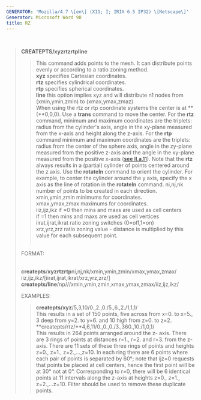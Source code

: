 ```yaml
---
GENERATOR: 'Mozilla/4.7 \[en\] (X11; I; IRIX 6.5 IP32) \[Netscape\]'
Generator: Microsoft Word 98
title: RZ
---
```


 

> **CREATEPTS/xyzrtzrtpline**
>
> > This command adds points to the mesh. It can distribute points
> > evenly or according to a ratio zoning method.\
> > **xyz** specifies Cartesian coordinates.\
> > **rtz** specifies cylindrical coordinates.\
> > **rtp** specifies spherical coordinates.\
> > **line** this option implies xyz and will distribute n1 nodes from
> > (xmin,ymin,zmin) to (xmax,ymax,zmaz)\
> > When using the rtz or rtp coordinate systems the center is at
> > **(**0,0,0). Use a **trans** command to move the center. For the
> > **rtz** command, minimum and maximum coordinates are the triplets:
> > radius from the cylinder's axis, angle in the xy-plane measured from
> > the x-axis and height along the z-axis. For the **rtp** command
> > minimum and maximum coordinates are the triplets: radius from the
> > center of the sphere axis, angle in the zy-plane measured from the
> > positive z-axis and the angle in the xy-plane measured from the
> > positive x-axis ([see II.a.11](../../conventions.md)). Note that
> > the **rtz** always results in a (partial) cylinder of points
> > centered around the z axis. Use the **rotateln** command to orient
> > the cylinder. For example, to center the cylinder around the y axis,
> > specify the x axis as the line of rotation in the **rotateln**
> > command.
> > ni,nj,nk number of points to be created in each direction.\
> > xmin,ymin,zmin minimums for coordinates.\
> > xmax,ymax,zmax maximums for coordinates.\
> > iiz,ijz,ikz if =0 then mins and maxs are used as cell centers\
> > if =1 then mins and maxs are used as cell vertices\
> > iirat,ijrat,ikrat ratio zoning switches (0=off,1=on)\
> > xrz,yrz,zrz ratio zoning value - distance is multiplied by this
> > value for each subsequent point.\
> >  
>
> FORMAT:\
>  
>
> **createpts**/**xyz****rtz****rtp**ni,nj,nk/xmin,ymin,zmin/xmax,ymax,zmax/\
> iiz,ijz,ikz/\[iirat,ijrat,ikrat/xrz,yrz,zrz/\]\
> **createpts/line**/np///xmin,ymin,zmin,xmax,ymax,zmax/iiz,ijz,ikz/
>
> EXAMPLES:
>
> > **createpts/xyz**/5,3,10/0.,2.,0./5.,6.,2./1,1,1/\
> > This results in a set of 150 points, five across from x=0. to x=5.,
> > 3 deep from y=2. to y=6. and 10 high from z=0. to z=2.\
> > **createpts/rtz/**4,6,11/0.,0.,0./3.,360.,10./1,0,1/\
> > This results in 264 points arranged around the z- axis. There are 3
> > rings of points at distances r=1., r=2. and r=3. from the z-axis.
> > There are 11 sets of these three rings of points and heights z=0.,
> > z=1., z=2.,...,z=10. In each ring there are 6 points where each pair
> > of points is separated by 60°; note that ijz=0 requests that points
> > be placed at cell centers, hence the first point will be at 30° not
> > at 0°. Corresponding to r=0, there will be 6 identical points at 11
> > intervals along the z-axis at heights z=0., z=1., z=2.,...z=10.
> > Filter should be used to remove these duplicate points.
>
>
